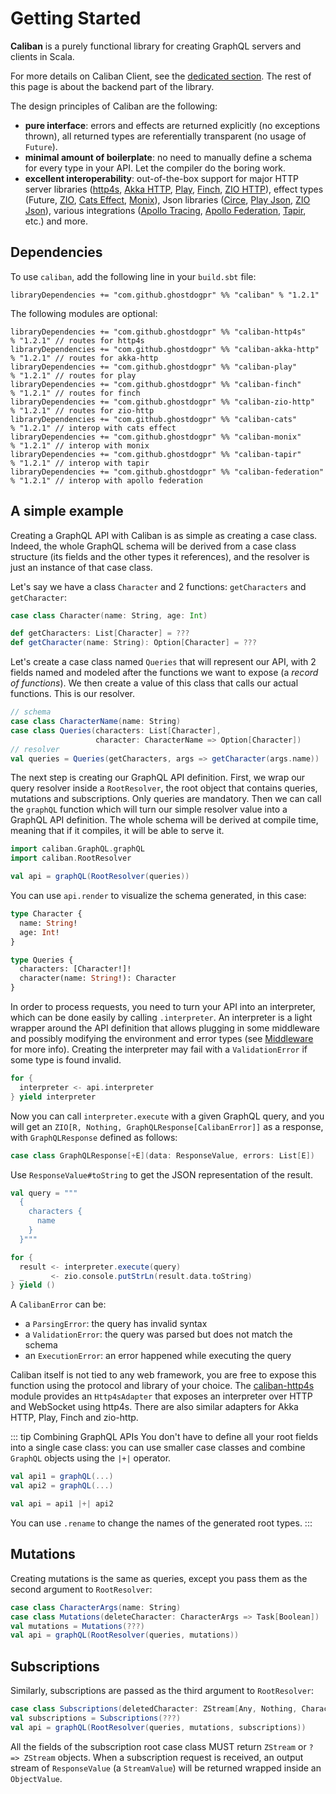 # Getting Started

**Caliban** is a purely functional library for creating GraphQL servers and clients in Scala.

For more details on Caliban Client, see the [dedicated section](client.md). The rest of this page is about the backend part of the library.

The design principles of Caliban are the following:

- **pure interface**: errors and effects are returned explicitly (no exceptions thrown), all returned types are referentially transparent (no usage of `Future`).
- **minimal amount of boilerplate**: no need to manually define a schema for every type in your API. Let the compiler do the boring work.
- **excellent interoperability**: out-of-the-box support for major HTTP server libraries ([http4s](https://http4s.org/), [Akka HTTP](https://doc.akka.io/docs/akka-http/current/index.html), [Play](https://www.playframework.com/), [Finch](https://github.com/finagle/finch), [ZIO HTTP](https://github.com/dream11/zio-http)), effect types (Future, [ZIO](https://zio.dev/), [Cats Effect](https://typelevel.org/cats-effect/), [Monix](https://monix.io/)), Json libraries ([Circe](https://circe.github.io/circe/), [Play Json](https://github.com/playframework/play-json), [ZIO Json](https://github.com/zio/zio-json)), various integrations ([Apollo Tracing](https://github.com/apollographql/apollo-tracing), [Apollo Federation](https://www.apollographql.com/docs/federation/), [Tapir](https://tapir.softwaremill.com/en/latest/), etc.) and more.

## Dependencies

To use `caliban`, add the following line in your `build.sbt` file:

```
libraryDependencies += "com.github.ghostdogpr" %% "caliban" % "1.2.1"
```

The following modules are optional:

```
libraryDependencies += "com.github.ghostdogpr" %% "caliban-http4s"     % "1.2.1" // routes for http4s
libraryDependencies += "com.github.ghostdogpr" %% "caliban-akka-http"  % "1.2.1" // routes for akka-http
libraryDependencies += "com.github.ghostdogpr" %% "caliban-play"       % "1.2.1" // routes for play
libraryDependencies += "com.github.ghostdogpr" %% "caliban-finch"      % "1.2.1" // routes for finch
libraryDependencies += "com.github.ghostdogpr" %% "caliban-zio-http"   % "1.2.1" // routes for zio-http
libraryDependencies += "com.github.ghostdogpr" %% "caliban-cats"       % "1.2.1" // interop with cats effect
libraryDependencies += "com.github.ghostdogpr" %% "caliban-monix"      % "1.2.1" // interop with monix
libraryDependencies += "com.github.ghostdogpr" %% "caliban-tapir"      % "1.2.1" // interop with tapir
libraryDependencies += "com.github.ghostdogpr" %% "caliban-federation" % "1.2.1" // interop with apollo federation
```

## A simple example

Creating a GraphQL API with Caliban is as simple as creating a case class. Indeed, the whole GraphQL schema will be derived from a case class structure (its fields and the other types it references), and the resolver is just an instance of that case class.

Let's say we have a class `Character` and 2 functions: `getCharacters` and `getCharacter`:

```scala
case class Character(name: String, age: Int)

def getCharacters: List[Character] = ???
def getCharacter(name: String): Option[Character] = ???
```

Let's create a case class named `Queries` that will represent our API, with 2 fields named and modeled after the functions we want to expose (a _record of functions_). We then create a value of this class that calls our actual functions. This is our resolver.

```scala
// schema
case class CharacterName(name: String)
case class Queries(characters: List[Character],
                   character: CharacterName => Option[Character])
// resolver
val queries = Queries(getCharacters, args => getCharacter(args.name))
```

The next step is creating our GraphQL API definition. First, we wrap our query resolver inside a `RootResolver`, the root object that contains queries, mutations and subscriptions. Only queries are mandatory.
Then we can call the `graphQL` function which will turn our simple resolver value into a GraphQL API definition.
The whole schema will be derived at compile time, meaning that if it compiles, it will be able to serve it.

```scala
import caliban.GraphQL.graphQL
import caliban.RootResolver

val api = graphQL(RootResolver(queries))
```

You can use `api.render` to visualize the schema generated, in this case:

```graphql
type Character {
  name: String!
  age: Int!
}

type Queries {
  characters: [Character!]!
  character(name: String!): Character
}
```

In order to process requests, you need to turn your API into an interpreter, which can be done easily by calling `.interpreter`.
An interpreter is a light wrapper around the API definition that allows plugging in some middleware and possibly modifying the environment and error types (see [Middleware](middleware.md) for more info).
Creating the interpreter may fail with a `ValidationError` if some type is found invalid.

```scala
for {
  interpreter <- api.interpreter
} yield interpreter
```

Now you can call `interpreter.execute` with a given GraphQL query, and you will get an `ZIO[R, Nothing, GraphQLResponse[CalibanError]]` as a response, with `GraphQLResponse` defined as follows:

```scala
case class GraphQLResponse[+E](data: ResponseValue, errors: List[E])
```

Use `ResponseValue#toString` to get the JSON representation of the result.

```scala
val query = """
  {
    characters {
      name
    }
  }"""

for {
  result <- interpreter.execute(query)
  _      <- zio.console.putStrLn(result.data.toString)
} yield ()
```

A `CalibanError` can be:

- a `ParsingError`: the query has invalid syntax
- a `ValidationError`: the query was parsed but does not match the schema
- an `ExecutionError`: an error happened while executing the query

Caliban itself is not tied to any web framework, you are free to expose this function using the protocol and library of your choice. The [caliban-http4s](https://github.com/ghostdogpr/caliban/tree/master/adapters/http4s) module provides an `Http4sAdapter` that exposes an interpreter over HTTP and WebSocket using http4s. There are also similar adapters for Akka HTTP, Play, Finch and zio-http.

::: tip Combining GraphQL APIs
You don't have to define all your root fields into a single case class: you can use smaller case classes and combine `GraphQL` objects using the `|+|` operator.

```scala
val api1 = graphQL(...)
val api2 = graphQL(...)

val api = api1 |+| api2
```

You can use `.rename` to change the names of the generated root types.
:::

## Mutations

Creating mutations is the same as queries, except you pass them as the second argument to `RootResolver`:

```scala
case class CharacterArgs(name: String)
case class Mutations(deleteCharacter: CharacterArgs => Task[Boolean])
val mutations = Mutations(???)
val api = graphQL(RootResolver(queries, mutations))
```

## Subscriptions

Similarly, subscriptions are passed as the third argument to `RootResolver`:

```scala
case class Subscriptions(deletedCharacter: ZStream[Any, Nothing, Character])
val subscriptions = Subscriptions(???)
val api = graphQL(RootResolver(queries, mutations, subscriptions))
```

All the fields of the subscription root case class MUST return `ZStream` or `? => ZStream` objects. When a subscription request is received, an output stream of `ResponseValue` (a `StreamValue`) will be returned wrapped inside an `ObjectValue`.

